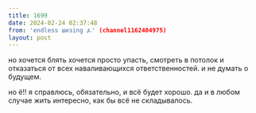 ```yaml
---
title: 1699
date: 2024-02-24 02:37:48
from: 'endless шизing ⍼' (channel1162404975)
layout: post
---
```


но хочется блять хочется просто упасть, смотреть в потолок и отказаться от всех наваливающихся ответственностей. и не думать о будущем.

но ё!! я справлюсь, обязательно, и всё будет хорошо. да и в любом случае жить интересно, как бы всё не складывалось.
